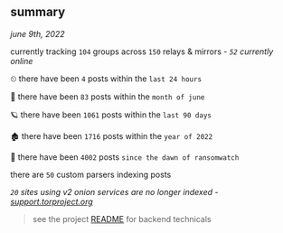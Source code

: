 
## summary
_june 9th, 2022_

currently tracking `104` groups across `150` relays & mirrors - _`52` currently online_

⏲ there have been `4` posts within the `last 24 hours`

🦈 there have been `83` posts within the `month of june`

🪐 there have been `1061` posts within the `last 90 days`

🏚 there have been `1716` posts within the `year of 2022`

🦕 there have been `4002` posts `since the dawn of ransomwatch`

there are `50` custom parsers indexing posts

_`20` sites using v2 onion services are no longer indexed - [support.torproject.org](https://support.torproject.org/onionservices/v2-deprecation/)_

> see the project [README](https://github.com/joshhighet/ransomwatch#ransomwatch--) for backend technicals

